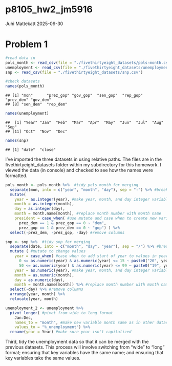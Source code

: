 p8105_hw2_jm5916
================
Juhi Mattekatt
2025-09-30

# Problem 1

``` r
#read data in 
pols_month <- read_csv(file = "./fivethirtyeight_datasets/pols-month.csv")
unemployment <- read_csv(file = "./fivethirtyeight_datasets/unemployment.csv")
snp <- read_csv(file = "./fivethirtyeight_datasets/snp.csv")

#check datasets
names(pols_month)
```

    ## [1] "mon"      "prez_gop" "gov_gop"  "sen_gop"  "rep_gop"  "prez_dem" "gov_dem" 
    ## [8] "sen_dem"  "rep_dem"

``` r
names(unemployment)
```

    ##  [1] "Year" "Jan"  "Feb"  "Mar"  "Apr"  "May"  "Jun"  "Jul"  "Aug"  "Sep" 
    ## [11] "Oct"  "Nov"  "Dec"

``` r
names(snp)
```

    ## [1] "date"  "close"

I’ve imported the three datasets in using relative paths. The files are
in the fivethirtyeight_datasets folder within my subdirectory for this
homework. I viewed the data (in console) and checked to see how the
names were formatted.

``` r
pols_month <- pols_month %>%  #tidy pols_month for merging 
  separate(mon, into = c("year", "month", "day"), sep = "-") %>% #break up the variable mon
  mutate(
    year = as.integer(year), #make year, month, and day integer variables, use as.integer to prevent dropping of leading 0s
    month = as.integer(month), 
    day = as.integer(day),
    month = month.name[month], #replace month number with month name
    president = case_when( #use mutate and case when to create new variable president
      prez_dem == 1 & prez_gop == 0 ~ "dem", 
      prez_gop == 1 & prez_dem == 0 ~ "gop") ) %>% 
  select(-prez_dem, -prez_gop, -day) #remove columns

snp <- snp %>%  #tidy snp for merging 
  separate(date, into = c("month", "day", "year"), sep = "/") %>% #break up the variable date
  mutate ( #mutate to change values
    year = case_when( #case when to add start of year to values in year
      0 <= as.numeric(year) & as.numeric(year) <= 15 ~ paste0("20", year), 
      50 <= as.numeric(year) & as.numeric(year) <= 99 ~ paste0("19", year)),
    year = as.numeric(year), #make year, month, and day integer variables
    month = as.numeric(month), 
    day = as.numeric(day),
    month = month.name[month]) %>% #replace month number with month name  
  select(-day) %>% #remove columns 
  arrange(year, month) %>% 
  relocate(year, month)

unemployment_2 <- unemployment %>% 
  pivot_longer( #pivot from wide to long format
    Jan:Dec,
    names_to = "month", #make new variable month same as in other datasets
    values_to = "%_unemployment") %>% 
  rename(year = Year) #make sure year isn't capitalized
```

Third, tidy the unemployment data so that it can be merged with the
previous datasets. This process will involve switching from “wide” to
“long” format; ensuring that key variables have the same name; and
ensuring that key variables take the same values.

